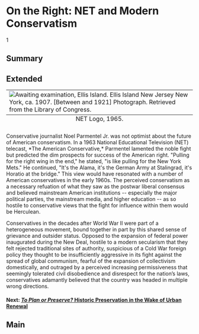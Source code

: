 
# On the Right: NET and Modern Conservatism

1

## Summary

## Extended
<table class="NET">
  <caption align="bottom" class="exhibit-caption">NET Logo, 1965.</caption>
  <tr><td><img src="https://s3.amazonaws.com/americanarchive.org/exhibits/ellisisland.png" alt="Awaiting examination, Ellis Island. Ellis Island New Jersey New York, ca. 1907. [Between and 1921] Photograph. Retrieved from the Library of Congress."/></td></tr>
</table>
Conservative journalist Noel Parmentel Jr. was not optimist about the future of American conservatism. In a 1963 National Educational Television (NET) telecast, *The American Conservative,* Parmentel lamented the noble fight but predicted the dim prospects for success of the American right. "Pulling for the right wing in the end," he stated, "is like pulling for the New York Mets." He continued, "It's the Alama, it's the German Army at Stalingrad, it's Horatio at the bridge." This view would have resonated with a number of American conservatives in the early 1960s. The perceived conservatism as a necessary refuation of what they saw as the postwar liberal consensus and believed mainstream American institutions -- especially the major political parties, the mainstream media, and higher education -- as so hostile to conservative views that the fight for influence within them would be Herculean. 


Conservatives in the decades after World War II were part of a heterogeneous movement, bound together in part by this shared sense of grievance and outsider status. Opposed to the expansion of federal power inaugurated during the New Deal, hostile to a modern secularism that they felt rejected traditional sites of authority, suspicious of a Cold War foreign policy they thought to be insufficiently aggressive in its fight against the spread of global communism, fearful of the expansion of collectivism domestically, and outraged by a perceived increasing permissiveness that seemingly tolerated civil disobedience and disrespect for the nation’s laws, conservatives adamantly believed that the country was headed in multiple wrong directions.






#### Next: [*To Plan or Preserve?* Historic Preservation in the Wake of Urban Renewal](/exhibits/historic-preservation/urban-renewal)

## Main
